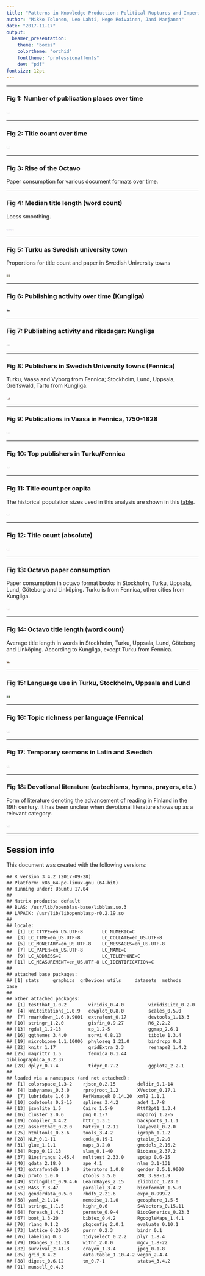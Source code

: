 ```yaml
---
title: "Patterns in Knowledge Production: Political Ruptures and Imperial Dynamics Shaping Public Discourse in Sweden and Finland, 1640–1828"
author: "Mikko Tolonen, Leo Lahti, Hege Roivainen, Jani Marjanen"
date: "2017-11-17"
output: 
  beamer_presentation:
    theme: "boxes"
    colortheme: "orchid"
    fonttheme: "professionalfonts"
    dev: "pdf"
fontsize: 12pt
---
```







---


### Fig 1: Number of publication places over time

<img src="20170201_manuscript/Figure_1-1.jpeg" title="plot of chunk Figure_1" alt="plot of chunk Figure_1" width="10cm" />

---


### Fig 2: Title count over time

<img src="20170201_manuscript/Figure_2-1.jpeg" title="plot of chunk Figure_2" alt="plot of chunk Figure_2" width="10cm" />

---

### Fig 3: Rise of the Octavo

Paper consumption for various document formats over time.







---


### Fig 4: Median title length (word count)

Loess smoothing.

<img src="20170201_manuscript/Figure_4-1.jpeg" title="plot of chunk Figure_4" alt="plot of chunk Figure_4" width="10cm" /><img src="20170201_manuscript/Figure_4-2.jpeg" title="plot of chunk Figure_4" alt="plot of chunk Figure_4" width="10cm" />

---


### Fig 5: Turku as Swedish university town

Proportions for title count and paper in Swedish University towns
 
<img src="20170201_manuscript/Figure_5-1.jpeg" title="plot of chunk Figure_5" alt="plot of chunk Figure_5" width="10cm" />

---


### Fig 6: Publishing activity over time (Kungliga)

<img src="20170201_manuscript/Figure_6-1.jpeg" title="plot of chunk Figure_6" alt="plot of chunk Figure_6" width="10cm" />

---


### Fig 7: Publishing activity and riksdagar: Kungliga

<img src="20170201_manuscript/Figure_7-1.jpeg" title="plot of chunk Figure_7" alt="plot of chunk Figure_7" width="10cm" />

---


### Fig 8: Publishers in Swedish University towns (Fennica)

Turku, Vaasa and Vyborg from Fennica; Stockholm, Lund, Uppsala, Greifswald, Tartu from Kungliga.

<img src="20170201_manuscript/Figure_8-1.jpeg" title="plot of chunk Figure_8" alt="plot of chunk Figure_8" width="10cm" />

---



### Fig 9: Publications in Vaasa in Fennica, 1750-1828


<img src="20170201_manuscript/Figure_9-1.jpeg" title="plot of chunk Figure_9" alt="plot of chunk Figure_9" width="10cm" />


---


### Fig 10: Top publishers in Turku/Fennica

<img src="20170201_manuscript/Figure_10-1.jpeg" title="plot of chunk Figure_10" alt="plot of chunk Figure_10" width="10cm" />

---



### Fig 11: Title count per capita

The historical population sizes used in this analysis are shown in this [table](https://github.com/COMHIS/bibliographica/blob/master/inst/extdata/population_sizes_in_cities.csv).

<img src="20170201_manuscript/Figure_11-1.jpeg" title="plot of chunk Figure_11" alt="plot of chunk Figure_11" width="10cm" />

---



### Fig 12: Title count (absolute)

<img src="20170201_manuscript/Figure_12-1.jpeg" title="plot of chunk Figure_12" alt="plot of chunk Figure_12" width="10cm" />

---




### Fig 13: Octavo paper consumption

Paper consumption in octavo format books in Stockholm, Turku, Uppsala,
Lund, Göteborg and Linköping. Turku is from Fennica, other cities from
Kungliga.

<img src="20170201_manuscript/Figure_13-1.jpeg" title="plot of chunk Figure_13" alt="plot of chunk Figure_13" width="10cm" />


---


### Fig 14: Octavo title length (word count)

Average title length in words in Stockholm, Turku, Uppsala, Lund, Göteborg and Linköping. According to Kungliga, except Turku from Fennica. 

<img src="20170201_manuscript/Figure_14-1.jpeg" title="plot of chunk Figure_14" alt="plot of chunk Figure_14" width="10cm" />

---


### Fig 15: Language use in Turku, Stockholm, Uppsala and Lund

<img src="20170201_manuscript/Figure_15-1.jpeg" title="plot of chunk Figure_15" alt="plot of chunk Figure_15" width="10cm" />

---


### Fig 16: Topic richness per language (Fennica)

<img src="20170201_manuscript/Figure_16-1.jpeg" title="plot of chunk Figure_16" alt="plot of chunk Figure_16" width="10cm" />

---


### Fig 17: Temporary sermons in Latin and Swedish

<img src="20170201_manuscript/Figure_17-1.jpeg" title="plot of chunk Figure_17" alt="plot of chunk Figure_17" width="10cm" />

---


### Fig 18: Devotional literature (catechisms, hymns, prayers, etc.) 

Form of literature denoting the advancement of reading in Finland in the 19th century. It has been unclear when devotional literature  shows up as a relevant category.

<img src="20170201_manuscript/Figure_18-1.jpeg" title="plot of chunk Figure_18" alt="plot of chunk Figure_18" width="10cm" />

---



## Session info

This document was created with the following versions:


```
## R version 3.4.2 (2017-09-28)
## Platform: x86_64-pc-linux-gnu (64-bit)
## Running under: Ubuntu 17.04
## 
## Matrix products: default
## BLAS: /usr/lib/openblas-base/libblas.so.3
## LAPACK: /usr/lib/libopenblasp-r0.2.19.so
## 
## locale:
##  [1] LC_CTYPE=en_US.UTF-8       LC_NUMERIC=C              
##  [3] LC_TIME=en_US.UTF-8        LC_COLLATE=en_US.UTF-8    
##  [5] LC_MONETARY=en_US.UTF-8    LC_MESSAGES=en_US.UTF-8   
##  [7] LC_PAPER=en_US.UTF-8       LC_NAME=C                 
##  [9] LC_ADDRESS=C               LC_TELEPHONE=C            
## [11] LC_MEASUREMENT=en_US.UTF-8 LC_IDENTIFICATION=C       
## 
## attached base packages:
## [1] stats     graphics  grDevices utils     datasets  methods   base     
## 
## other attached packages:
##  [1] testthat_1.0.2        viridis_0.4.0         viridisLite_0.2.0    
##  [4] knitcitations_1.0.9   cowplot_0.8.0         scales_0.5.0         
##  [7] rmarkdown_1.6.0.9001  extrafont_0.17        devtools_1.13.3      
## [10] stringr_1.2.0         gisfin_0.9.27         R6_2.2.2             
## [13] rgdal_1.2-13          sp_1.2-5              ggmap_2.6.1          
## [16] ggthemes_3.4.0        sorvi_0.8.13          tibble_1.3.4         
## [19] microbiome_1.1.10006  phyloseq_1.21.0       bindrcpp_0.2         
## [22] knitr_1.17            gridExtra_2.3         reshape2_1.4.2       
## [25] magrittr_1.5          fennica_0.1.44        bibliographica_0.2.37
## [28] dplyr_0.7.4           tidyr_0.7.2           ggplot2_2.2.1        
## 
## loaded via a namespace (and not attached):
##  [1] colorspace_1.3-2    rjson_0.2.15        deldir_0.1-14      
##  [4] babynames_0.3.0     rprojroot_1.2       XVector_0.17.1     
##  [7] lubridate_1.6.0     RefManageR_0.14.20  xml2_1.1.1         
## [10] codetools_0.2-15    splines_3.4.2       ade4_1.7-8         
## [13] jsonlite_1.5        Cairo_1.5-9         Rttf2pt1_1.3.4     
## [16] cluster_2.0.6       png_0.1-7           mapproj_1.2-5      
## [19] compiler_3.4.2      httr_1.3.1          backports_1.1.1    
## [22] assertthat_0.2.0    Matrix_1.2-11       lazyeval_0.2.0     
## [25] htmltools_0.3.6     tools_3.4.2         igraph_1.1.2       
## [28] NLP_0.1-11          coda_0.19-1         gtable_0.2.0       
## [31] glue_1.1.1          maps_3.2.0          gmodels_2.16.2     
## [34] Rcpp_0.12.13        slam_0.1-40         Biobase_2.37.2     
## [37] Biostrings_2.45.4   multtest_2.33.0     spdep_0.6-15       
## [40] gdata_2.18.0        ape_4.1             nlme_3.1-131       
## [43] extrafontdb_1.0     iterators_1.0.8     gender_0.5.1.9000  
## [46] proto_1.0.0         gtools_3.5.0        XML_3.98-1.9       
## [49] stringdist_0.9.4.6  LearnBayes_2.15     zlibbioc_1.23.0    
## [52] MASS_7.3-47         parallel_3.4.2      biomformat_1.5.0   
## [55] genderdata_0.5.0    rhdf5_2.21.6        expm_0.999-2       
## [58] yaml_2.1.14         memoise_1.1.0       geosphere_1.5-5    
## [61] stringi_1.1.5       highr_0.6           S4Vectors_0.15.11  
## [64] foreach_1.4.3       permute_0.9-4       BiocGenerics_0.23.3
## [67] boot_1.3-20         bibtex_0.4.2        RgoogleMaps_1.4.1  
## [70] rlang_0.1.2         pkgconfig_2.0.1     evaluate_0.10.1    
## [73] lattice_0.20-35     purrr_0.2.3         bindr_0.1          
## [76] labeling_0.3        tidyselect_0.2.2    plyr_1.8.4         
## [79] IRanges_2.11.18     withr_2.0.0         mgcv_1.8-22        
## [82] survival_2.41-3     crayon_1.3.4        jpeg_0.1-8         
## [85] grid_3.4.2          data.table_1.10.4-2 vegan_2.4-4        
## [88] digest_0.6.12       tm_0.7-1            stats4_3.4.2       
## [91] munsell_0.4.3
```





